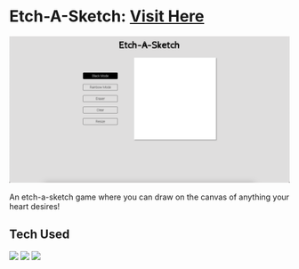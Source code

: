 # Etch-A-Sketch: <a target="_blank" href="https://danielle-higgins.github.io/odin-etch-a-sketch/">Visit Here</a>

<img src="https://github.com/Danielle-Higgins/odin-etch-a-sketch/blob/main/etch-a-sketch-preview.png">

An etch-a-sketch game where you can draw on the canvas of anything your heart desires!

## Tech Used

<p>
  <img src="https://img.shields.io/badge/html5-%23E34F26.svg?style=for-the-badge&logo=html5&logoColor=white">
  <img src="https://img.shields.io/badge/css3-%231572B6.svg?style=for-the-badge&logo=css3&logoColor=white">
  <img src="https://img.shields.io/badge/java-%23ED8B00.svg?style=for-the-badge&logo=openjdk&logoColor=white">
</p>
